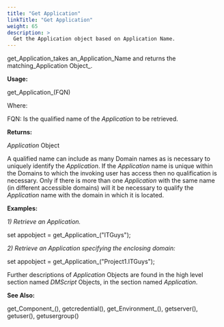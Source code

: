```yaml
---
title: "Get Application"
linkTitle: "Get Application"
weight: 65
description: >
  Get the Application object based on Application Name. 
---
```


get_Application_takes an_Application_Name and returns the matching_Application Object_.

**Usage:**

get_Application_(FQN)

Where:

FQN: Is the qualified name of the _Application_ to be retrieved.

**Returns:**

_Application_ Object

A qualified name can include as many Domain names as is necessary to uniquely identify the _Application_. If the _Application_ name is unique within the Domains to which the invoking user has access then no qualification is necessary. Only if there is more than one _Application_ with the same name (in different accessible domains) will it be necessary to qualify the _Application_ name with the domain in which it is located.

**Examples:**

_1) Retrieve an Application._

set appobject = get_Application_("ITGuys");

_2) Retrieve an Application specifying the enclosing domain:_

set appobject = get_Application_("Project1.ITGuys");

Further descriptions of _Application_ Objects are found in the high level section named _DMScript_ Objects, in the section named _Application_.

**See Also:**

get_Component_(), getcredential(), get_Environment_(), getserver(), getuser(), getusergroup()
